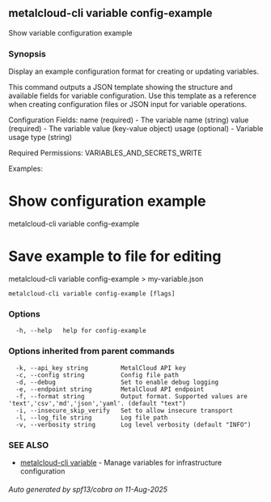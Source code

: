 ## metalcloud-cli variable config-example

Show variable configuration example

### Synopsis

Display an example configuration format for creating or updating variables.

This command outputs a JSON template showing the structure and available fields
for variable configuration. Use this template as a reference when creating
configuration files or JSON input for variable operations.

Configuration Fields:
  name     (required) - The variable name (string)
  value    (required) - The variable value (key-value object)
  usage    (optional) - Variable usage type (string)

Required Permissions:
  VARIABLES_AND_SECRETS_WRITE

Examples:
  # Show configuration example
  metalcloud-cli variable config-example
  
  # Save example to file for editing
  metalcloud-cli variable config-example > my-variable.json

```
metalcloud-cli variable config-example [flags]
```

### Options

```
  -h, --help   help for config-example
```

### Options inherited from parent commands

```
  -k, --api_key string         MetalCloud API key
  -c, --config string          Config file path
  -d, --debug                  Set to enable debug logging
  -e, --endpoint string        MetalCloud API endpoint
  -f, --format string          Output format. Supported values are 'text','csv','md','json','yaml'. (default "text")
  -i, --insecure_skip_verify   Set to allow insecure transport
  -l, --log_file string        Log file path
  -v, --verbosity string       Log level verbosity (default "INFO")
```

### SEE ALSO

* [metalcloud-cli variable](metalcloud-cli_variable.md)	 - Manage variables for infrastructure configuration

###### Auto generated by spf13/cobra on 11-Aug-2025
